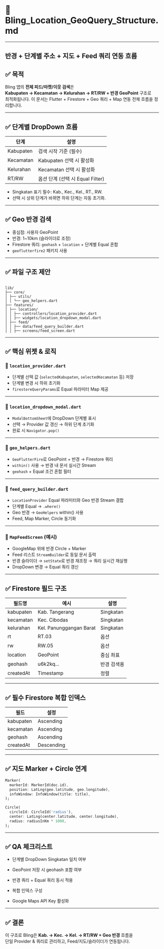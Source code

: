 
 
# 📌 Bling_Location_GeoQuery_Structure.md

---
## **반경 + 단계별 주소 + 지도 + Feed 쿼리 연동 흐름**


## ✅ 목적

Bling 앱의 **전체 피드/마켓/이웃 검색**은  
**Kabupaten → Kecamatan → Kelurahan → RT/RW + 반경 GeoPoint** 구조로  
최적화됩니다. 이 문서는 Flutter + Firestore + Geo 쿼리 + Map 연동 전체 흐름을 정리합니다.

---

## ✅ 단계별 DropDown 흐름

| 단계 | 설명 |
| ---- | ---- |
| Kabupaten | 검색 시작 기준 (필수) |
| Kecamatan | Kabupaten 선택 시 활성화 |
| Kelurahan | Kecamatan 선택 시 활성화 |
| RT/RW | 옵션 단계 (선택 시 Equal Filter) |

- Singkatan 표기 필수: Kab., Kec., Kel., RT., RW.
- 선택 시 상위 단계가 바뀌면 하위 단계는 자동 초기화.

---

## ✅ Geo 반경 검색

- 중심점: 사용자 GeoPoint
- 반경: 1~10km (슬라이더로 조정)
- Firestore 쿼리: `geohash` + `location` + 단계별 Equal 혼합
- `geoflutterfire2` 패키지 사용

---

## ✅ 파일 구조 제안

```

lib/  
├── core/  
│ ├── utils/  
│ │ └── geo_helpers.dart  
├── features/  
│ ├── location/  
│ │ ├── controllers/location_provider.dart  
│ │ ├── widgets/location_dropdown_modal.dart  
│ ├── feed/  
│ │ ├── data/feed_query_builder.dart  
│ │ ├── screens/feed_screen.dart

````

---

## ✅ 핵심 위젯 & 로직

### 📂 `location_provider.dart`

- 단계별 선택 값 (`selectedKabupaten`, `selectedKecamatan` 등) 저장
- 단계별 변경 시 하위 초기화
- `firestoreQueryParams`로 Equal 파라미터 Map 제공

---

### 📂 `location_dropdown_modal.dart`

- `ModalBottomSheet`에 DropDown 단계별 표시
- 선택 → Provider 값 갱신 → 하위 단계 초기화
- 완료 시 `Navigator.pop()`

---

### 📂 `geo_helpers.dart`

- `GeoFlutterFire`로 GeoPoint + 반경 → Firestore 쿼리
- `within()` 사용 → 반경 내 문서 실시간 Stream
- `geohash` + Equal 조건 혼합 필터

---

### 📂 `feed_query_builder.dart`

- `LocationProvider` Equal 파라미터와 Geo 반경 Stream 결합
- 단계별 Equal → `.where()`  
- Geo 반경 → `GeoHelpers` within() 사용
- Feed, Map Marker, Circle 동기화

---

### 📂 `MapFeedScreen` (예시)

- GoogleMap 위에 반경 Circle + Marker
- Feed 리스트 `StreamBuilder`로 동일 문서 출력
- 반경 슬라이더 → `setState`로 반경 재조정 → 쿼리 실시간 재실행
- DropDown 변경 → Equal 쿼리 갱신

---

## ✅ Firestore 필드 구조

| 필드명 | 예시 | 설명 |
| --- | --- | --- |
| kabupaten | Kab. Tangerang | Singkatan |
| kecamatan | Kec. Cibodas | Singkatan |
| kelurahan | Kel. Panunggangan Barat | Singkatan |
| rt | RT.03 | 옵션 |
| rw | RW.05 | 옵션 |
| location | GeoPoint | 중심 좌표 |
| geohash | u6k2kq... | 반경 검색용 |
| createdAt | Timestamp | 정렬 |

---

## ✅ 필수 Firestore 복합 인덱스

| 필드 | 설정 |
| --- | --- |
| kabupaten | Ascending |
| kecamatan | Ascending |
| geohash | Ascending |
| createdAt | Descending |

---

## ✅ 지도 Marker + Circle 연계

```dart
Marker(
  markerId: MarkerId(doc.id),
  position: LatLng(geo.latitude, geo.longitude),
  infoWindow: InfoWindow(title: title),
);

Circle(
  circleId: CircleId('radius'),
  center: LatLng(center.latitude, center.longitude),
  radius: radiusInKm * 1000,
);
````

---

## ✅ QA 체크리스트

-  단계별 DropDown Singkatan 일치 여부
    
-  GeoPoint 저장 시 geohash 포함 여부
    
-  반경 쿼리 + Equal 쿼리 동시 적용
    
-  복합 인덱스 구성
    
-  Google Maps API Key 활성화
    

---

## ✅ 결론

이 구조로 Bling은 **Kab. → Kec. → Kel. → RT/RW + Geo 반경** 흐름을  
단일 Provider & 쿼리로 관리하고, Feed/지도/슬라이더가 연동됩니다.

